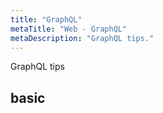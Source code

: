 ```yaml
---
title: "GraphQL"
metaTitle: "Web - GraphQL"
metaDescription: "GraphQL tips."
---
```


GraphQL tips

## basic
